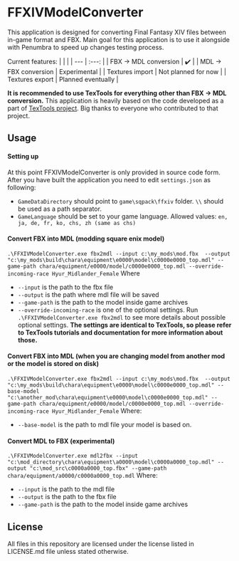 # FFXIVModelConverter
This application is designed for converting Final Fantasy XIV files between in-game format and FBX. Main goal for this application is to use it alongside with Penumbra to speed up changes testing process.

Current features:
| | |
| --- | :---: |
| FBX -> MDL conversion | :heavy_check_mark: |
| MDL -> FBX conversion | Experimental |
| Textures import | Not planned for now |
| Textures export | Planned eventually |

**It is recommended to use TexTools for everything other than FBX -> MDL conversion.**
This application is heavily based on the code developed as a part of [TexTools project](https://github.com/TexTools/FFXIV_TexTools_UI). Big thanks to everyone who contributed to that project.

## Usage
#### Setting up
At this point FFXIVModelConverter is only provided in source code form. After you have built the application you need to edit `settings.json` as following:
* `GameDataDirectory` should point to `game\sqpack\ffxiv` folder. `\\` should be used as a path separator.
* `GameLanguage` should be set to your game language. Allowed values: `en, ja, de, fr, ko, chs, zh (same as chs)`
#### Convert FBX into MDL (modding square enix model)
`.\FFXIVModelConverter.exe fbx2mdl --input c:\my_mods\mod.fbx  --output "c:\my_mods\build\chara\equipment\e0000\model\c0000e0000_top.mdl" --game-path chara/equipment/e0000/model/c0000e0000_top.mdl --override-incoming-race Hyur_Midlander_Female`
Where
* `--input` is the path to the fbx file
* `--output` is the path where mdl file will be saved
*  `--game-path` is the path to the model inside game archives
* `--override-incoming-race` is one of the optional settings. Run `.\FFXIVModelConverter.exe fbx2mdl` to see more details about possible optional settings. **The settings are identical to TexTools, so please refer to TexTools tutorials and documentation for more information about those.**
#### Convert FBX into MDL (when you are changing model from another mod or the model is stored on disk)
`.\FFXIVModelConverter.exe fbx2mdl --input c:\my_mods\mod.fbx  --output "c:\my_mods\build\chara\equipment\e0000\model\c0000e0000_top.mdl" --base-model "c:\another_mod\chara\equipment\e0000\model\c0000e0000_top.mdl" --game-path chara/equipment/e0000/model/c0000e0000_top.mdl --override-incoming-race Hyur_Midlander_Female`
Where:
* `--base-model` is the path to mdl file your model is based on.

#### Convert MDL to FBX (experimental)
`.\FFXIVModelConverter.exe mdl2fbx --input "c:\mod_directory\chara\equipment\a0000\model\c0000a0000_top.mdl" --output "c:\mod_src\c0000a0000_top.fbx" --game-path chara/equipment/a0000/c0000a0000_top.mdl`
Where:
* `--input` is the path to the mdl file
* `--output` is the path to the fbx file
* `--game-path` is the path to the model inside game archives

## License
All files in this repository are licensed under the license listed in LICENSE.md file unless stated otherwise.

